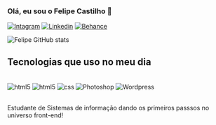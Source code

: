 ### Olá, eu sou o Felipe Castilho 👋

[![Intagram](https://img.shields.io/badge/Instagram-E4405F?style=for-the-badge&logo=instagram&logoColor=white)](https://www.instagram.com/felipec_castilho/)
[![Linkedin](https://img.shields.io/badge/LinkedIn-0077B5?style=for-the-badge&logo=linkedin&logoColor=white)](https://www.linkedin.com/in/felipe-coutinho-141354243/)
[![Behance](https://img.shields.io/badge/Behance-0054F7?style=for-the-badge&logo=behance&logoColor=white)](https://www.behance.net/felipecoutinho10)

![Felipe GitHub stats](https://github-readme-stats.vercel.app/api?username=FelCastilho&show_icons=true&theme=radical)


## Tecnologias que uso no meu dia

<div style = "display: inline_block"> <br/>
    <img  align="center" alt = "html5" src="https://img.shields.io/badge/HTML5-E34F26?style=for-the-badge&logo=html5&logoColor=white">
    <img  align="center" alt = "html5" src="https://img.shields.io/badge/JavaScript-F7DF1E?style=for-the-badge&logo=javascript&logoColor=black">
    <img  align="center" alt = "css" src="https://img.shields.io/badge/CSS3-1572B6?style=for-the-badge&logo=css3&logoColor=white">
    <img  align="center" alt = "Photoshop" src="https://img.shields.io/badge/Adobe%20Photoshop-31A8FF?style=for-the-badge&logo=Adobe%20Photoshop&logoColor=black">
    <img  align="center" alt = "Wordpress" src="https://img.shields.io/badge/Wordpress-21759B?style=for-the-badge&logo=wordpress&logoColor=white">
</div><br/>

Estudante de Sistemas de informação dando os primeiros passsos no universo front-end!

